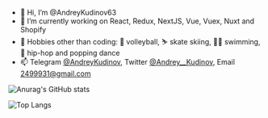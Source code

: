 - 👋 Hi, I’m @AndreyKudinov63
- 🌱 I’m currently working on React, Redux, NextJS, Vue, Vuex, Nuxt and Shopify
- 👀 Hobbies other than coding: 🏐 volleyball, ⛷ skate skiing, 🏊‍♂️ swimming, 🕺 hip-hop and popping dance
- 📫 Telegram [@AndreyKudinov](https://t.me/AndreyKudinov), Twitter [@Andrey__Kudinov](https://twitter.com/Andrey__Kudinov), Email 2499931@gmail.com

![Anurag's GitHub stats](https://github-readme-stats.vercel.app/api?username=AndreyKudinov63&show_icons&hide=stars,issues,contribs=true&count_private=true)

![Top Langs](https://github-readme-stats.vercel.app/api/top-langs/?username=AndreyKudinov63&hide_langs_below=1&layout=compact&langs_count=6&exclude_repo=puzzle,quiz)
